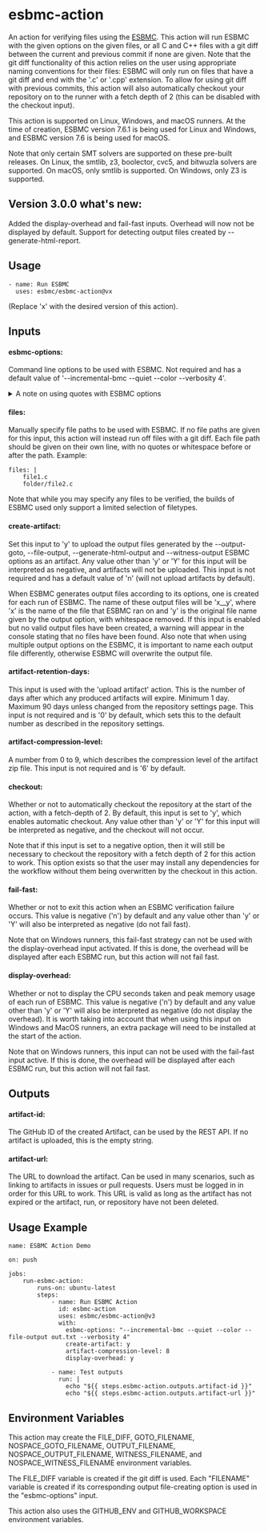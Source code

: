 # esbmc-action

An action for verifying files using the [ESBMC](https://github.com/esbmc/esbmc). This action will run ESBMC with the given options on the given files, or all C and C++ files with a git diff between the current and previous commit if none are given. Note that the git diff functionality of this action relies on the user using appropriate naming conventions for their files: ESBMC will only run on files that have a git diff and end with the '.c' or '.cpp' extension. To allow for using git diff with previous commits, this action will also automatically checkout your repository on to the runner with a fetch depth of 2 (this can be disabled with the checkout input).

This action is supported on Linux, Windows, and macOS runners. At the time of creation, ESBMC version 7.6.1 is being used for Linux and Windows, and ESBMC version 7.6 is being used for macOS.

Note that only certain SMT solvers are supported on these pre-built releases. On Linux, the smtlib, z3, boolector, cvc5, and bitwuzla solvers are supported. On macOS, only smtlib is supported. On Windows, only Z3 is supported.

## Version 3.0.0 what's new:

Added the display-overhead and fail-fast inputs. Overhead will now not be displayed by default. Support for detecting output files created by --generate-html-report.

## Usage

```
- name: Run ESBMC
  uses: esbmc/esbmc-action@vx
```
(Replace 'x' with the desired version of this action).

## Inputs

#### esbmc-options:

Command line options to be used with ESBMC. Not required and has a default value of '--incremental-bmc --quiet --color --verbosity 4'.

<details>
<summary>A note on using quotes with ESBMC options</summary>
<br>
You may want to surround certain options with quotes so that you may use spaces in them, for example. Please note that you should use single quotes and not double quotes when doing this; using double quotes will break the action's shell scripts.

Additionally, when using quotes (single only) to surround the file names used with the output options --output-goto, --file-output, --generate-html-output and --witness-output, note that while on macOS and Linux runners, you can use single quotes and whitespace in them as you please, but for Windows runners, you cannot use whitespace after the end of the file name.
</details>

#### files:

Manually specify file paths to be used with ESBMC. If no file paths are given for this input, this action will instead run off files with a git diff. Each file path should be given on their own line, with no quotes or whitespace before or after the path. Example:

```
files: |
    file1.c
    folder/file2.c
```

Note that while you may specify any files to be verified, the builds of ESBMC used only support a limited selection of filetypes.

#### create-artifact:

Set this input to 'y' to upload the output files generated by the --output-goto, --file-output, --generate-html-output and --witness-output ESBMC options as an artifact. Any value other than 'y' or 'Y' for this input will be interpreted as negative, and artifacts will not be uploaded. This input is not required and has a default value of 'n' (will not upload artifacts by default).

When ESBMC generates output files according to its options, one is created for each run of ESBMC. The name of these output files will be 'x__y', where 'x' is the name of the file that ESBMC ran on and 'y' is the original file name given by the output option, with whitespace removed. If this input is enabled but no valid output files have been created, a warning will appear in the console stating that no files have been found. Also note that when using multiple output options on the ESBMC, it is important to name each output file differently, otherwise ESBMC will overwrite the output file.

#### artifact-retention-days:

This input is used with the 'upload artifact' action. This is the number of days after which any produced artifacts will expire. Minimum 1 day. Maximum 90 days unless changed from the repository settings page. This input is not required and is '0' by default, which sets this to the default number as described in the repository settings.

#### artifact-compression-level:

A number from 0 to 9, which describes the compression level of the artifact zip file. This input is not required and is '6' by default.

#### checkout:

Whether or not to automatically checkout the repository at the start of the action, with a fetch-depth of 2. By default, this input is set to 'y', which enables automatic checkout. Any value other than 'y' or 'Y' for this input will be interpreted as negative, and the checkout will not occur.

Note that if this input is set to a negative option, then it will still be necessary to checkout the repository with a fetch depth of 2 for this action to work. This option exists so that the user may install any dependencies for the workflow without them being overwritten by the checkout in this action.

#### fail-fast:

Whether or not to exit this action when an ESBMC verification failure occurs. This value is negative ('n') by default and any value other than 'y' or 'Y' will also be interpreted as negative (do not fail fast).

Note that on Windows runners, this fail-fast strategy can not be used with the display-overhead input activated. If this is done, the overhead will be displayed after each ESBMC run, but this action will not fail fast.

#### display-overhead:

Whether or not to display the CPU seconds taken and peak memory usage of each run of ESBMC. This value is negative ('n') by default and any value other than 'y' or 'Y' will also be interpreted as negative (do not display the overhead). It is worth taking into account that when using this input on Windows and MacOS runners, an extra package will need to be installed at the start of the action.

Note that on Windows runners, this input can not be used with the fail-fast input active. If this is done, the overhead will be displayed after each ESBMC run, but this action will not fail fast.

## Outputs

#### artifact-id:

The GitHub ID of the created Artifact, can be used by the REST API. If no artifact is uploaded, this is the empty string.

#### artifact-url:

The URL to download the artifact. Can be used in many scenarios, such as linking to artifacts in issues or pull requests. Users must be logged in in order for this URL to work. This URL is valid as long as the artifact has not expired or the artifact, run, or repository have not been deleted.

## Usage Example

```
name: ESBMC Action Demo

on: push

jobs:
    run-esbmc-action:
        runs-on: ubuntu-latest
        steps:
            - name: Run ESBMC Action
              id: esbmc-action
              uses: esbmc/esbmc-action@v3
              with:
                esbmc-options: "--incremental-bmc --quiet --color --file-output out.txt --verbosity 4"
                create-artifact: y
                artifact-compression-level: 8
                display-overhead: y
           
            - name: Test outputs
              run: |
                echo "${{ steps.esbmc-action.outputs.artifact-id }}"
                echo "${{ steps.esbmc-action.outputs.artifact-url }}"
```

## Environment Variables

This action may create the FILE_DIFF, GOTO_FILENAME, NOSPACE_GOTO_FILENAME, OUTPUT_FILENAME, NOSPACE_OUTPUT_FILENAME, WITNESS_FILENAME, and NOSPACE_WITNESS_FILENAME environment variables.

The FILE_DIFF variable is created if the git diff is used. Each "FILENAME" variable is created if its corresponding output file-creating option is used in the "esbmc-options" input.

This action also uses the GITHUB_ENV and GITHUB_WORKSPACE environment variables.

